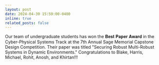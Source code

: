 ```yaml
---
layout: post
date: 2024-04-30 15:59:00-0400
inline: true
related_posts: false
---
```


Our team of undergraduate students has won the 𝐁𝐞𝐬𝐭 𝐏𝐚𝐩𝐞𝐫 𝐀𝐰𝐚𝐫𝐝 in the Cyber-Physical Systems Track at the 7th Annual Sage Memorial Capstone Design Competition. Their paper was titled "Securing Robust Multi-Robust Systems in Dynamic Environments." Congratulations to Blake, Harris, Michael, Rohit, Anosh, and Khirtan!!!
